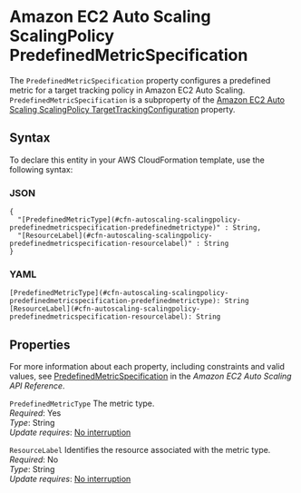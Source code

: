 # Amazon EC2 Auto Scaling ScalingPolicy PredefinedMetricSpecification<a name="aws-properties-autoscaling-scalingpolicy-predefinedmetricspecification"></a>

The `PredefinedMetricSpecification` property configures a predefined metric for a target tracking policy in Amazon EC2 Auto Scaling\. `PredefinedMetricSpecification` is a subproperty of the [Amazon EC2 Auto Scaling ScalingPolicy TargetTrackingConfiguration](aws-properties-autoscaling-scalingpolicy-targettrackingconfiguration.md) property\.

## Syntax<a name="aws-properties-autoscaling-scalingpolicy-predefinedmetricspecification-syntax"></a>

To declare this entity in your AWS CloudFormation template, use the following syntax:

### JSON<a name="aws-properties-autoscaling-scalingpolicy-predefinedmetricspecification-syntax.json"></a>

```
{
  "[PredefinedMetricType](#cfn-autoscaling-scalingpolicy-predefinedmetricspecification-predefinedmetrictype)" : String,
  "[ResourceLabel](#cfn-autoscaling-scalingpolicy-predefinedmetricspecification-resourcelabel)" : String
}
```

### YAML<a name="aws-properties-autoscaling-scalingpolicy-predefinedmetricspecification-syntax.yaml"></a>

```
[PredefinedMetricType](#cfn-autoscaling-scalingpolicy-predefinedmetricspecification-predefinedmetrictype): String
[ResourceLabel](#cfn-autoscaling-scalingpolicy-predefinedmetricspecification-resourcelabel): String
```

## Properties<a name="aws-properties-autoscaling-scalingpolicy-predefinedmetricspecification-properties"></a>

For more information about each property, including constraints and valid values, see [PredefinedMetricSpecification](http://docs.aws.amazon.com/autoscaling/ec2/APIReference/API_PredefinedMetricSpecification.html) in the *Amazon EC2 Auto Scaling API Reference*\.

`PredefinedMetricType`  <a name="cfn-autoscaling-scalingpolicy-predefinedmetricspecification-predefinedmetrictype"></a>
The metric type\.  
*Required*: Yes  
*Type*: String  
*Update requires*: [No interruption](using-cfn-updating-stacks-update-behaviors.md#update-no-interrupt)

`ResourceLabel`  <a name="cfn-autoscaling-scalingpolicy-predefinedmetricspecification-resourcelabel"></a>
Identifies the resource associated with the metric type\.  
*Required*: No  
*Type*: String  
*Update requires*: [No interruption](using-cfn-updating-stacks-update-behaviors.md#update-no-interrupt)